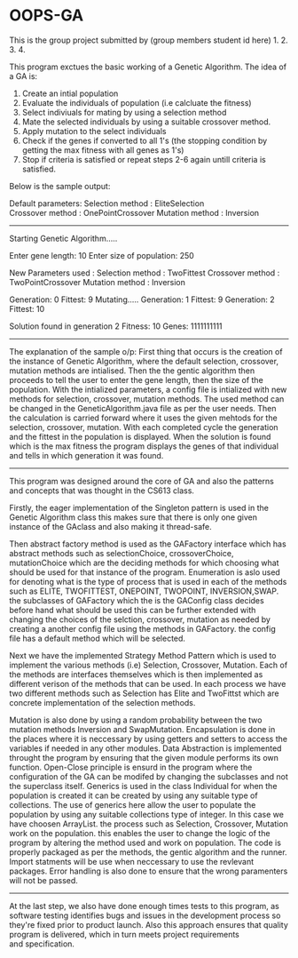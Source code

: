 # OOPS-GA
This is the group project submitted by
(group members student id here) 
1. 
2.
3.
4.

This program exctues the basic working of a Genetic Algorithm.
The idea of a GA is:
1. Create an intial population
2. Evaluate the individuals of population (i.e calcluate the fitness)
3. Select indiviuals for mating by using a selection method
4. Mate the selected individuals by using a suitable crossover method.
5. Apply mutation to the select individuals
6. Check if the genes if converted to all 1's (the stopping condition by getting the max fitness with all genes as 1's)
7. Stop if criteria is satisfied or repeat steps 2-6 again untill criteria is satisfied.

Below is the sample output:

Default parameters:
Selection method : EliteSelection   
Crossover method : OnePointCrossover
Mutation method : Inversion
****************************************************************************************************
Starting Genetic Algorithm.....

Enter gene length:
10
Enter size of population: 
250

New Parameters used :
Selection method : TwoFittest
Crossover method : TwoPointCrossover
Mutation method : Inversion


Generation: 0 Fittest: 9
Mutating.....
Generation: 1 Fittest: 9
Generation: 2 Fittest: 10

Solution found in generation 2
Fitness: 10
Genes: 1111111111
****************************************************************************************************

The explanation of the sample o/p:
First thing that occurs is the creation of the instance of Genetic Algorithm, where the default selection, crossover, mutation methods are intialised.
Then the the gentic algorithm then proceeds to tell the user to enter the gene length, then the size of the population.
With the intialized parameters, a config file is intialized with new methods for selection, crossover, mutation methods. The used method can be changed in the GeneticAlgorithm.java file as per the user needs. 
Then the calculation is carried forward where it uses the given mehtods for the selection, crossover, mutation. With each completed cycle the generation and the fittest in the 
population is displayed. 
When the solution is found which is the max fitness the program displays the genes of that individual and tells in which generation it was found. 

*****************************************************************************************************
This program was designed around the core of GA and also the patterns and concepts that was thought in the CS613 class.

Firstly, the eager implementation of the Singleton pattern is used in the Genetic Algorithm class this makes sure that there is only one given instance of the GAclass and also making it thread-safe.

Then abstract factory method is used as the GAFactory interface which has abstract methods such as selectionChoice, crossoverChoice, mutationChoice which are the deciding methods for which choosing what should be used for that instance of the program. Enumeration is aslo used for denoting what is the type of process that is used in each of the methods such as ELITE, TWOFITTEST, ONEPOINT, TWOPOINT, INVERSION,SWAP. the subclasses of GAFactory which the is the GAConfig class decides before hand what should be used this can be further extended with changing the choices of the selction, crossover, mutation as needed by creating a another config file using the methods in GAFactory. the config file has a default method which will be selected.

Next we have the implemented Strategy Method Pattern which is used to implement the various methods 
(i.e) Selection, Crossover, Mutation. Each of the methods are interfaces themselves which is then implemented as different verison of the methods that can be used. In each process we have two different methods such as Selection has Elite and TwoFittst which are concrete implementation of the selection methods. 

Mutation is also done by using a random probability between the two mutation methods Inversion and SwapMutation. 
Encapsulation is done in the places where it is neccessary by using getters and setters to access the variables if needed in any other modules.
Data Abstraction is implemented throught the program by ensuring that the given module performs its own function.
Open-Close principle is ensurd in the program where the configuration of the GA can be modifed by changing the subclasses and not the superclass itself. 
Generics is used in the class Individual<T extends Integer> for when the population is created it can be created by using any suitable type of collections. The use of generics here allow the user to populate the population by using any suitable collections type of integer. In this case we have choosen ArrayList. 
the process such as Selection, Crossover, Mutation work on the population. this enables the user to change the logic of the program by altering the method used and work on population. 
The code is properly packaged as per the methods, the gentic algorithm and the runner. Import statments will be use when neccessary to use the revlevant packages.
Error handling is also done to ensure that the wrong paramenters will not be passed. 

*****************************************************************************************************
At the last step, we also have done enough times tests to this program, as software testing identifies bugs and issues in the development process 
so they're fixed prior to product launch. Also this approach ensures that quality program is delivered, which in turn meets project requirements  
and specification.